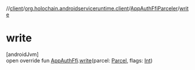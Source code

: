 //[client](../../../index.md)/[org.holochain.androidserviceruntime.client](../index.md)/[AppAuthFfiParceler](index.md)/[write](write.md)

# write

[androidJvm]\
open override fun [AppAuthFfi](../-app-auth-ffi/index.md).[write](write.md)(parcel: [Parcel](https://developer.android.com/reference/kotlin/android/os/Parcel.html), flags: [Int](https://kotlinlang.org/api/core/kotlin-stdlib/kotlin/-int/index.html))